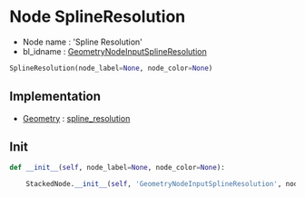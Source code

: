 # Node SplineResolution

- Node name : 'Spline Resolution'
- bl_idname : [GeometryNodeInputSplineResolution](https://docs.blender.org/api/current/bpy.types.GeometryNodeInputSplineResolution.html)


``` python
SplineResolution(node_label=None, node_color=None)
```
## Implementation

- [Geometry](/docs/GeoNodes/Geometry.md) : [spline_resolution](/docs/GeoNodes/Geometry.md#spline_resolution)

## Init

``` python
def __init__(self, node_label=None, node_color=None):

    StackedNode.__init__(self, 'GeometryNodeInputSplineResolution', node_label=node_label, node_color=node_color)
```

